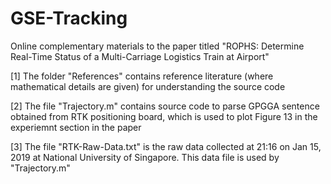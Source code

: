 # GSE-Tracking
Online complementary materials to the paper titled "ROPHS: Determine Real-Time Status of a Multi-Carriage Logistics Train at Airport"

[1] The folder "References" contains reference literature (where mathematical details are given) for understanding the source code



[2] The file "Trajectory.m" contains source code to parse GPGGA sentence obtained from RTK positioning board, which is used to plot Figure 13 in the experiemnt section in the paper

[3] The file "RTK-Raw-Data.txt" is the raw data collected at 21:16 on Jan 15, 2019 at National University of Singapore. This data file is used by "Trajectory.m"

